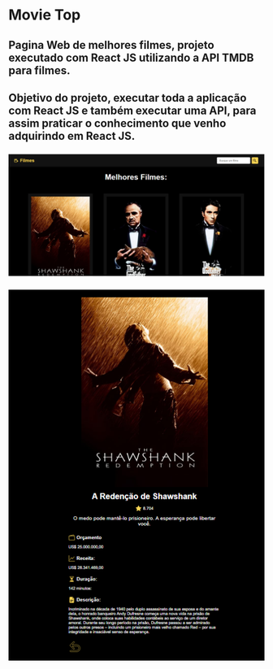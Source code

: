 # Movie Top

## Pagina Web de melhores filmes, projeto executado com React JS utilizando a API TMDB para filmes. 

## Objetivo do projeto, executar toda a aplicação com React JS e também executar uma API, para assim praticar o conhecimento que venho adquirindo em React JS.

### ![alt text](src/assets/imagem1.png)
### ![alt text](src/assets/imagem2.png)